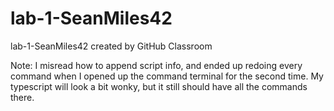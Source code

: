 # lab-1-SeanMiles42
lab-1-SeanMiles42 created by GitHub Classroom

Note: I misread how to append script info, and ended up redoing every command when I opened up the command terminal for the second time. My typescript will look a bit wonky, but it still should have all the commands there.
